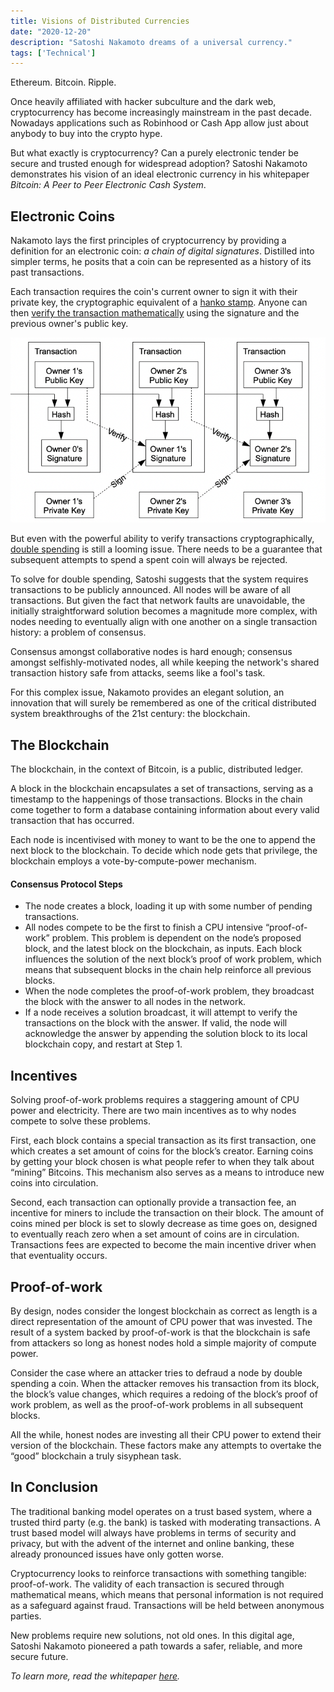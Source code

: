 ```yaml
---
title: Visions of Distributed Currencies
date: "2020-12-20"
description: "Satoshi Nakamoto dreams of a universal currency."
tags: ['Technical']
---
```


Ethereum. Bitcoin. Ripple.

Once heavily affiliated with hacker subculture and the dark web, cryptocurrency has become increasingly mainstream in the past decade. Nowadays applications such as Robinhood or Cash App allow just about anybody to buy into the crypto hype. 

But what exactly is cryptocurrency? Can a purely electronic tender be secure and trusted enough for widespread adoption? Satoshi Nakamoto demonstrates his vision of an ideal electronic currency in his whitepaper *Bitcoin: A Peer to Peer Electronic Cash System*.

## Electronic Coins

Nakamoto lays the first principles of cryptocurrency by providing a definition for an electronic coin: *a chain of digital signatures*. Distilled into simpler terms, he posits that a coin can be represented as a history of its past transactions.

Each transaction requires the coin's current owner to sign it with their private key, the cryptographic equivalent of a [hanko stamp](https://en.wikipedia.org/wiki/Seal_(East_Asia)). Anyone can then [verify the transaction mathematically](https://en.wikipedia.org/wiki/Public-key_cryptography) using the signature and the previous owner's public key.

![transaction](transaction.png)

But even with the powerful ability to verify transactions cryptographically, [double spending](https://en.wikipedia.org/wiki/Double-spending) is still a looming issue. There needs to be a guarantee that subsequent attempts to spend a spent coin will always be rejected.

To solve for double spending, Satoshi suggests that the system requires transactions to be publicly announced. All nodes will be aware of all transactions. But given the fact that network faults are unavoidable, the initially straightforward solution becomes a magnitude more complex, with nodes needing to eventually align with one another on a single transaction history: a problem of consensus. 

Consensus amongst collaborative nodes is hard enough; consensus amongst selfishly-motivated nodes, all while keeping the network's shared transaction history safe from attacks, seems like a fool's task. 

For this complex issue, Nakamoto provides an elegant solution, an innovation that will surely be remembered as one of the critical distributed system breakthroughs of the 21st century: the blockchain.

## The Blockchain

The blockchain, in the context of Bitcoin, is a public, distributed ledger. 

A block in the blockchain encapsulates a set of transactions, serving as a timestamp to the happenings of those transactions. Blocks in the chain come together to form a database containing information about every valid transaction that has occurred.

Each node is incentivised with money to want to be the one to append the next block to the blockchain. To decide which node gets that privilege, the blockchain employs a vote-by-compute-power mechanism.

#### Consensus Protocol Steps
- The node creates a block, loading it up with some number of pending transactions.
- All nodes compete to be the first to finish a CPU intensive “proof-of-work” problem. This problem is dependent on the node’s proposed block, and the latest block on the blockchain, as inputs. Each block influences the solution of the next block’s proof of work problem, which means that subsequent blocks in the chain help reinforce all previous blocks. 
- When the node completes the proof-of-work problem, they broadcast the block with the answer to all nodes in the network.
- If a node receives a solution broadcast, it will attempt to verify the transactions on the block with the answer. If valid, the node will acknowledge the answer by appending the solution block to its local blockchain copy, and restart at Step 1.

## Incentives

Solving proof-of-work problems requires a staggering amount of CPU power and electricity. There are two main incentives as to why nodes compete to solve these problems. 

First, each block contains a special transaction as its first transaction, one which creates a set amount of coins for the block’s creator. Earning coins by getting your block chosen is what people refer to when they talk about “mining” Bitcoins. This mechanism also serves as a means to introduce new coins into circulation.

Second, each transaction can optionally provide a transaction fee, an incentive for miners to include the transaction on their block. The amount of coins mined per block is set to slowly decrease as time goes on, designed to eventually reach zero when a set amount of coins are in circulation. Transactions fees are expected to become the main incentive driver when that eventuality occurs.

## Proof-of-work

By design, nodes consider the longest blockchain as correct as length is a direct representation of the amount of CPU power that was invested. The result of a system backed by proof-of-work is that the blockchain is safe from attackers so long as honest nodes hold a simple majority of compute power. 

Consider the case where an attacker tries to defraud a node by double spending a coin. When the attacker removes his transaction from its block, the block’s value changes, which requires a redoing of the block’s proof of work problem, as well as the proof-of-work problems in all subsequent blocks. 

All the while, honest nodes are investing all their CPU power to extend their version of the blockchain. These factors make any attempts to overtake the “good” blockchain a truly sisyphean task.


## In Conclusion

The traditional banking model operates on a trust based system, where a trusted third party (e.g. the bank) is tasked with moderating transactions. A trust based model will always have problems in terms of security and privacy, but with the advent of the internet and online banking, these already pronounced issues have only gotten worse.

Cryptocurrency looks to reinforce transactions with something tangible: proof-of-work. The validity of each transaction is secured through mathematical means, which means that personal information is not required as a safeguard against fraud. Transactions will be held between anonymous parties.

New problems require new solutions, not old ones. In this digital age, Satoshi Nakamoto pioneered a path towards a safer, reliable, and more secure future.

*To learn more, read the whitepaper [here](https://bitcoin.org/bitcoin.pdf).*